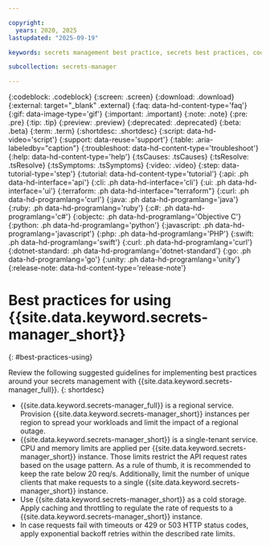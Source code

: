 ```yaml
---

copyright:
  years: 2020, 2025
lastupdated: "2025-09-19"

keywords: secrets management best practice, secrets best practices, coding, developers

subcollection: secrets-manager

---
```


{:codeblock: .codeblock}
{:screen: .screen}
{:download: .download}
{:external: target="_blank" .external}
{:faq: data-hd-content-type='faq'}
{:gif: data-image-type='gif'}
{:important: .important}
{:note: .note}
{:pre: .pre}
{:tip: .tip}
{:preview: .preview}
{:deprecated: .deprecated}
{:beta: .beta}
{:term: .term}
{:shortdesc: .shortdesc}
{:script: data-hd-video='script'}
{:support: data-reuse='support'}
{:table: .aria-labeledby="caption"}
{:troubleshoot: data-hd-content-type='troubleshoot'}
{:help: data-hd-content-type='help'}
{:tsCauses: .tsCauses}
{:tsResolve: .tsResolve}
{:tsSymptoms: .tsSymptoms}
{:video: .video}
{:step: data-tutorial-type='step'}
{:tutorial: data-hd-content-type='tutorial'}
{:api: .ph data-hd-interface='api'}
{:cli: .ph data-hd-interface='cli'}
{:ui: .ph data-hd-interface='ui'}
{:terraform: .ph data-hd-interface="terraform"}
{:curl: .ph data-hd-programlang='curl'}
{:java: .ph data-hd-programlang='java'}
{:ruby: .ph data-hd-programlang='ruby'}
{:c#: .ph data-hd-programlang='c#'}
{:objectc: .ph data-hd-programlang='Objective C'}
{:python: .ph data-hd-programlang='python'}
{:javascript: .ph data-hd-programlang='javascript'}
{:php: .ph data-hd-programlang='PHP'}
{:swift: .ph data-hd-programlang='swift'}
{:curl: .ph data-hd-programlang='curl'}
{:dotnet-standard: .ph data-hd-programlang='dotnet-standard'}
{:go: .ph data-hd-programlang='go'}
{:unity: .ph data-hd-programlang='unity'}
{:release-note: data-hd-content-type='release-note'}

# Best practices for using {{site.data.keyword.secrets-manager_short}}
{: #best-practices-using}

Review the following suggested guidelines for implementing best practices around your secrets management with {{site.data.keyword.secrets-manager_full}}.
{: shortdesc}

- {{site.data.keyword.secrets-manager_full}} is a regional service. Provision {{site.data.keyword.secrets-manager_short}} instances per region to spread your workloads and limit the impact of a regional outage.
- {{site.data.keyword.secrets-manager_short}} is a single-tenant service. CPU and memory limits are applied per {{site.data.keyword.secrets-manager_short}} instance. Those limits restrict the API request rates based on the usage pattern. As a rule of thumb, it is recommended to keep the rate below 20 req/s. Additionally, limit the number of unique clients that make requests to a single {{site.data.keyword.secrets-manager_short}} instance.
- Use {{site.data.keyword.secrets-manager_short}} as a cold storage. Apply caching and throttling to regulate the rate of requests to a {{site.data.keyword.secrets-manager_short}} instance.
- In case requests fail with timeouts or 429 or 503 HTTP status codes, apply exponential backoff retries within the described rate limits.
